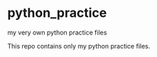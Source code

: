 python_practice
===============

my very own python practice files

This repo contains only my python practice files.
